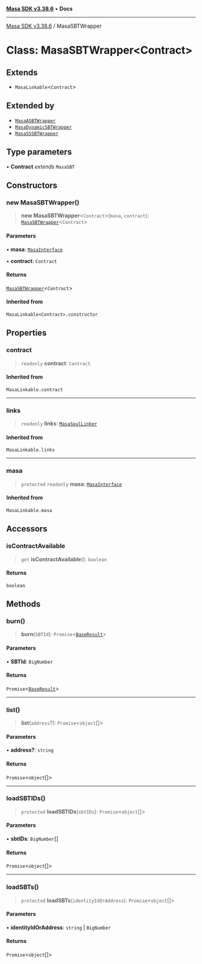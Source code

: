 [**Masa SDK v3.38.6**](../README.md) • **Docs**

***

[Masa SDK v3.38.6](../globals.md) / MasaSBTWrapper

# Class: MasaSBTWrapper\<Contract\>

## Extends

- `MasaLinkable`\<`Contract`\>

## Extended by

- [`MasaASBTWrapper`](MasaASBTWrapper.md)
- [`MasaDynamicSBTWrapper`](MasaDynamicSBTWrapper.md)
- [`MasaSSSBTWrapper`](MasaSSSBTWrapper.md)

## Type parameters

• **Contract** *extends* `MasaSBT`

## Constructors

### new MasaSBTWrapper()

> **new MasaSBTWrapper**\<`Contract`\>(`masa`, `contract`): [`MasaSBTWrapper`](MasaSBTWrapper.md)\<`Contract`\>

#### Parameters

• **masa**: [`MasaInterface`](../interfaces/MasaInterface.md)

• **contract**: `Contract`

#### Returns

[`MasaSBTWrapper`](MasaSBTWrapper.md)\<`Contract`\>

#### Inherited from

`MasaLinkable<Contract>.constructor`

## Properties

### contract

> `readonly` **contract**: `Contract`

#### Inherited from

`MasaLinkable.contract`

***

### links

> `readonly` **links**: [`MasaSoulLinker`](MasaSoulLinker.md)

#### Inherited from

`MasaLinkable.links`

***

### masa

> `protected` `readonly` **masa**: [`MasaInterface`](../interfaces/MasaInterface.md)

#### Inherited from

`MasaLinkable.masa`

## Accessors

### isContractAvailable

> `get` **isContractAvailable**(): `boolean`

#### Returns

`boolean`

## Methods

### burn()

> **burn**(`SBTId`): `Promise`\<[`BaseResult`](../interfaces/BaseResult.md)\>

#### Parameters

• **SBTId**: `BigNumber`

#### Returns

`Promise`\<[`BaseResult`](../interfaces/BaseResult.md)\>

***

### list()

> **list**(`address`?): `Promise`\<`object`[]\>

#### Parameters

• **address?**: `string`

#### Returns

`Promise`\<`object`[]\>

***

### loadSBTIDs()

> `protected` **loadSBTIDs**(`sbtIDs`): `Promise`\<`object`[]\>

#### Parameters

• **sbtIDs**: `BigNumber`[]

#### Returns

`Promise`\<`object`[]\>

***

### loadSBTs()

> `protected` **loadSBTs**(`identityIdOrAddress`): `Promise`\<`object`[]\>

#### Parameters

• **identityIdOrAddress**: `string` \| `BigNumber`

#### Returns

`Promise`\<`object`[]\>
